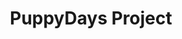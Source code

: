 ---
title: PuppyDays Project
tags: [Game]
style: outline
color: warning
description: Source code of the game <i>PuppyDays</i>
external_url: https://github.com/PuppyGummy/PuppyDaysProject
---